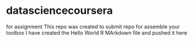 # datasciencecoursera
for assignment
This repo was created to submit repo for assemble your toolbox
I have created the Hello World R MArkdown file and pushed it here 
